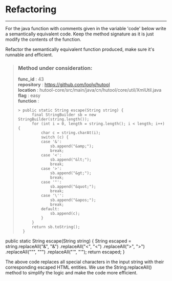 # Refactoring

---

For the java function with comments given in the variable 'code' below write a semantically equivalent code. Keep the method signature as it is just modify the contents of the function.

Refactor the semantically equivalent function produced, make sure it's runnable and efficient. 

> ### Method under consideration:
> **func_id** : 43 <br/> 
 > **repository** : https://github.com/looly/hutool <br/> 
> **location** : hutool-core/src/main/java/cn/hutool/core/util/XmlUtil.java <br/> 
> **flag** : easy <br/> 
> **function** : <br/> 
> ``` <br/> 
>> public static String escape(String string) {
>		final StringBuilder sb = new StringBuilder(string.length());
>		for (int i = 0, length = string.length(); i < length; i++) {
>			char c = string.charAt(i);
>			switch (c) {
>			case '&':
>				sb.append("&amp;");
>				break;
>			case '<':
>				sb.append("&lt;");
>				break;
>			case '>':
>				sb.append("&gt;");
>				break;
>			case '"':
>				sb.append("&quot;");
>				break;
>			case '\'':
>				sb.append("&apos;");
>				break;
>			default:
>				sb.append(c);
>			}
>		}
>		return sb.toString();
>	} 
> ``` 


public static String escape(String string) {
    String escaped = string.replaceAll("&", "&amp;")
                          .replaceAll("<", "&lt;")
                          .replaceAll(">", "&gt;")
                          .replaceAll("\"", "&quot;")
                          .replaceAll("'", "&apos;");
    return escaped;
} 

The above code replaces all special characters in the input string with their corresponding escaped HTML entities. We use the String.replaceAll() method to simplify the logic and make the code more efficient.